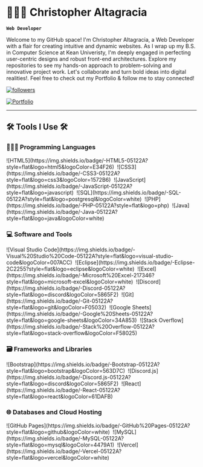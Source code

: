 # 👨🏽‍💻 Christopher Altagracia

**`Web Developer`**

Welcome to my GitHub space! I'm Christopher Altagracia, a Web Developer with a flair for creating intuitive and dynamic websites. As I wrap up my B.S. in Computer Science at Kean Univeristy, I'm deeply engaged in perfecting user-centric designs and robust front-end architectures. Explore my repositories to see my hands-on approach to problem-solving and innovative project work. Let's collaborate and turn bold ideas into digital realities!. Feel free to check out my Portfolio & follow me to stay connected!

   <p align="left">
      <a href="https://github.com/ChrisAltay?tab=followers">
         <img alt="followers" title="Follow me on Github" src="https://custom-icon-badges.demolab.com/github/followers/ChrisAltay?color=236ad3&labelColor=1155ba&style=for-the-badge&logo=person-add&label=Follow&logoColor=white"/></a>     
   </p>
   <p align="left">
   <a href="PORTFOLIO_in_progress" alt="Portfolio in progress">
      <img alt="Portfolio" title="View my Portfolio" src="https://custom-icon-badges.demolab.com/badge/Portfolio-236ad3?style=for-the-badge&logo=briefcase&labelColor=white&logoColor=236ad3"/></a>     
</p>


---

<h2>🛠️ Tools I Use 🛠️</h2>

<h3>👨🏽‍💻 Programming Languages</h3>
<p>
![HTML5](https://img.shields.io/badge/-HTML5-05122A?style=flat&logo=html5&logoColor=E34F26)&nbsp;
![CSS3](https://img.shields.io/badge/-CSS3-05122A?style=flat&logo=css3&logoColor=1572B6)&nbsp;
![JavaScript](https://img.shields.io/badge/-JavaScript-05122A?style=flat&logo=javascript)&nbsp;
![SQL](https://img.shields.io/badge/-SQL-05122A?style=flat&logo=postgresql&logoColor=white)&nbsp;
![PHP](https://img.shields.io/badge/-PHP-05122A?style=flat&logo=php)&nbsp;
![Java](https://img.shields.io/badge/-Java-05122A?style=flat&logo=java&logoColor=white)&nbsp;
</p>

<h3>💻 Software and Tools</h3>
<p>
![Visual Studio Code](https://img.shields.io/badge/-Visual%20Studio%20Code-05122A?style=flat&logo=visual-studio-code&logoColor=007ACC)&nbsp;
![Eclipse](https://img.shields.io/badge/-Eclipse-2C2255?style=flat&logo=eclipse&logoColor=white)&nbsp;
![Excel](https://img.shields.io/badge/-Microsoft%20Excel-217346?style=flat&logo=microsoft-excel&logoColor=white)&nbsp;
![Discord](https://img.shields.io/badge/-Discord-05122A?style=flat&logo=discord&logoColor=5865F2)&nbsp;
![Git](https://img.shields.io/badge/-Git-05122A?style=flat&logo=git&logoColor=F05032)&nbsp;
![Google Sheets](https://img.shields.io/badge/-Google%20Sheets-05122A?style=flat&logo=google-sheets&logoColor=34A853)&nbsp;
![Stack Overflow](https://img.shields.io/badge/-Stack%20Overflow-05122A?style=flat&logo=stack-overflow&logoColor=F58025)&nbsp;
</p>
<h3>🗃️ Frameworks and Libraries</h3>
<p>
![Bootstrap](https://img.shields.io/badge/-Bootstrap-05122A?style=flat&logo=bootstrap&logoColor=563D7C)&nbsp;
![Discord.js](https://img.shields.io/badge/-Discord.js-05122A?style=flat&logo=discord&logoColor=5865F2)&nbsp;
![React](https://img.shields.io/badge/-React-05122A?style=flat&logo=react&logoColor=61DAFB)&nbsp;
</p>
<h3>🌐 Databases and Cloud Hosting</h3>
![GitHub Pages](https://img.shields.io/badge/-GitHub%20Pages-05122A?style=flat&logo=github&logoColor=white)&nbsp;
![MySQL](https://img.shields.io/badge/-MySQL-05122A?style=flat&logo=mysql&logoColor=4479A1)&nbsp;
![Vercel](https://img.shields.io/badge/-Vercel-05122A?style=flat&logo=vercel&logoColor=white)&nbsp;


